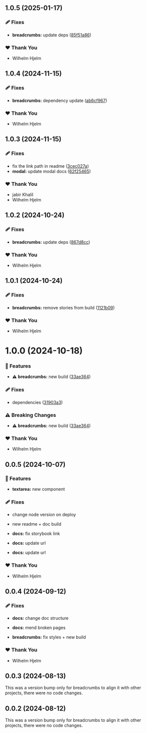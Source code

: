 ## 1.0.5 (2025-01-17)

### 🩹 Fixes

- **breadcrumbs:** update deps ([85f51a86](https://github.com/migrationsverket/midas/commit/85f51a86))

### ❤️ Thank You

- Wilhelm Hjelm

## 1.0.4 (2024-11-15)

### 🩹 Fixes

- **breadcrumbs:** dependency update ([ab6cf967](https://github.com/migrationsverket/midas/commit/ab6cf967))

### ❤️  Thank You

- Wilhelm Hjelm

## 1.0.3 (2024-11-15)

### 🩹 Fixes

- fix the link path in readme ([3cec027a](https://github.com/migrationsverket/midas/commit/3cec027a))
- **modal:** update modal docs ([62f25465](https://github.com/migrationsverket/midas/commit/62f25465))

### ❤️  Thank You

- jabir Khalil
- Wilhelm Hjelm

## 1.0.2 (2024-10-24)

### 🩹 Fixes

- **breadcrumbs:** update deps ([867d8cc](https://github.com/migrationsverket/midas/commit/867d8cc))

### ❤️  Thank You

- Wilhelm Hjelm

## 1.0.1 (2024-10-24)

### 🩹 Fixes

- **breadcrumbs:** remove stories from build ([1121b09](https://github.com/migrationsverket/midas/commit/1121b09))

### ❤️  Thank You

- Wilhelm Hjelm

# 1.0.0 (2024-10-18)

### 🚀 Features

- ⚠️  **breadcrumbs:** new build ([33ae364](https://github.com/migrationsverket/midas/commit/33ae364))

### 🩹 Fixes

- dependencies ([31903a3](https://github.com/migrationsverket/midas/commit/31903a3))

### ⚠️  Breaking Changes

- ⚠️  **breadcrumbs:** new build ([33ae364](https://github.com/migrationsverket/midas/commit/33ae364))

### ❤️  Thank You

- Wilhelm Hjelm

## 0.0.5 (2024-10-07)


### 🚀 Features

- **textarea:** new component


### 🩹 Fixes

- change node version on deploy

- new readme + doc build

- **docs:** fix storybook link

- **docs:** update url

- **docs:** update url


### ❤️  Thank You

- Wilhelm Hjelm

## 0.0.4 (2024-09-12)


### 🩹 Fixes

- **docs:** change doc structure

- **docs:** mend broken pages

- **breadcrumbs:** fix styles + new build


### ❤️  Thank You

- Wilhelm Hjelm

## 0.0.3 (2024-08-13)

This was a version bump only for breadcrumbs to align it with other projects, there were no code changes.

## 0.0.2 (2024-08-12)

This was a version bump only for breadcrumbs to align it with other projects, there were no code changes.